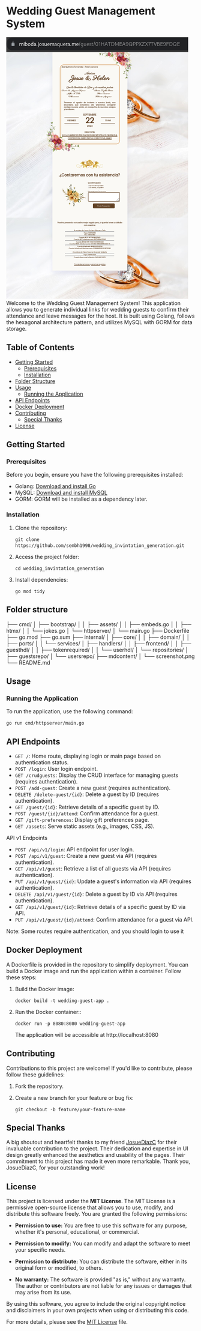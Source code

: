 # Wedding Guest Management System

![Wedding Guest Management System](mdcontent/screenshot.png)
Welcome to the Wedding Guest Management System! This application allows you to generate individual links for wedding guests to confirm their attendance and leave messages for the host. It is built using Golang, follows the hexagonal architecture pattern, and utilizes MySQL with GORM for data storage.

## Table of Contents

- [Getting Started](#getting-started)
  - [Prerequisites](#prerequisites)
  - [Installation](#installation)
- [Folder Structure](#folder-structure)
- [Usage](#usage)
  - [Running the Application](#running-the-application)
- [API Endpoints](#api-endpoints)
- [Docker Deployment](#docker-deployment)
- [Contributing](#contributing)
  - [Special Thanks](#special-thanks)
- [License](#license)


## Getting Started

### Prerequisites

Before you begin, ensure you have the following prerequisites installed:

- Golang: [Download and install Go](https://golang.org/doc/install)
- MySQL: [Download and install MySQL](https://dev.mysql.com/downloads/installer/)
- GORM: GORM will be installed as a dependency later.

### Installation

1. Clone the repository:

   ```shell
   git clone https://github.com/sembh1998/wedding_invintation_generation.git
   ```

2. Access the project folder:

   ```shell
   cd wedding_invintation_generation
   ```

3. Install dependencies:

   ```shell
   go mod tidy
   ```

## Folder structure

├── cmd/
│ ├── bootstrap/
│ │ ├── assets/
│ │ ├── embeds.go
│ │ ├── htmx/
│ │ └── jokes.go
│ └── httpserver/
│ └── main.go
├── Dockerfile
├── go.mod
├── go.sum
├── internal/
│ ├── core/
│ │ ├── domain/
│ │ ├── ports/
│ │ └── services/
│ ├── handlers/
│ │ ├── frontend/
│ │ ├── guesthdl/
│ │ ├── tokenrequired/
│ │ └── userhdl/
│ └── repositories/
│ ├── guestsrepo/
│ └── usersrepo/
├── mdcontent/
│ └── screenshot.png
└── README.md

## Usage
### Running the Application
To run the application, use the following command:

   ```shell
   go run cmd/httpserver/main.go
   ```
## API Endpoints


- `GET /`: Home route, displaying login or main page based on authentication status.
- `POST /login`: User login endpoint.
- `GET /crudguests`: Display the CRUD interface for managing guests (requires authentication).
- `POST /add-guest`: Create a new guest (requires authentication).
- `DELETE /delete-guest/{id}`: Delete a guest by ID (requires authentication).
- `GET /guest/{id}`: Retrieve details of a specific guest by ID.
- `POST /guest/{id}/attend`: Confirm attendance for a guest.
- `GET /gift-preferences`: Display gift preferences page.
- `GET /assets`: Serve static assets (e.g., images, CSS, JS).

API v1 Endpoints

- `POST /api/v1/login`: API endpoint for user login.
- `POST /api/v1/guest`: Create a new guest via API (requires authentication).
- `GET /api/v1/guest`: Retrieve a list of all guests via API (requires authentication).
- `PUT /api/v1/guest/{id}`: Update a guest's information via API (requires authentication).
- `DELETE /api/v1/guest/{id}`: Delete a guest by ID via API (requires authentication).
- `GET /api/v1/guest/{id}`: Retrieve details of a specific guest by ID via API.
- `PUT /api/v1/guest/{id}/attend`: Confirm attendance for a guest via API.

Note: Some routes require authentication, and you should login to use it

## Docker Deployment

A Dockerfile is provided in the repository to simplify deployment. You can build a Docker image and run the application within a container. Follow these steps:

1. Build the Docker image:

   ```shell
   docker build -t wedding-guest-app .
   ```
2. Run the Docker container::

   ```shell
   docker run -p 8080:8080 wedding-guest-app
   ```
   The application will be accessible at http://localhost:8080

## Contributing

Contributions to this project are welcome! If you'd like to contribute, please follow these guidelines:

1. Fork the repository.

2. Create a new branch for your feature or bug fix:

   ```shell
   git checkout -b feature/your-feature-name
   ```

## Special Thanks

A big shoutout and heartfelt thanks to my friend [JosueDiazC](https://github.com/JosueDiazC) for their invaluable contribution to the project. Their dedication and expertise in UI design greatly enhanced the aesthetics and usability of the pages. Their commitment to this project has made it even more remarkable. Thank you, JosueDiazC, for your outstanding work!

## License

This project is licensed under the **MIT License**. The MIT License is a permissive open-source license that allows you to use, modify, and distribute this software freely. You are granted the following permissions:

- **Permission to use:** You are free to use this software for any purpose, whether it's personal, educational, or commercial.

- **Permission to modify:** You can modify and adapt the software to meet your specific needs.

- **Permission to distribute:** You can distribute the software, either in its original form or modified, to others.

- **No warranty:** The software is provided "as is," without any warranty. The author or contributors are not liable for any issues or damages that may arise from its use.

By using this software, you agree to include the original copyright notice and disclaimers in your own projects when using or distributing this code.

For more details, please see the [MIT License](LICENSE) file.

